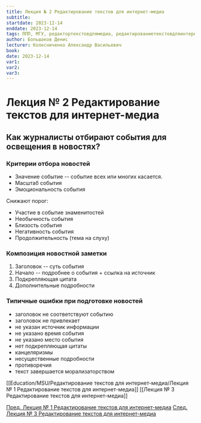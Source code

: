 ```yaml
---
title: Лекция № 2 Редактирование текстов для интернет-медиа
subtitle:
startdate: 2023-12-14
enddate: 2023-12-14
tags: ППП, МГУ, редактортекстовдлямедиа, редактированиетекстовдляинтернетмедиа
author: Большаков Денис
lecturer: Колесниченко Александр Васильевич
book:
date: 2023-12-14
var1:
var2:
var3:
---
```

# Лекция № 2 Редактирование текстов для интернет-медиа


## Как журналисты отбирают события для освещения в новостях?

### Критерии отбора новостей

* Значение событие -- событие всех или многих касается. 
* Масштаб события
* Эмоциональность события

Снижают порог:
* Участие в событие знаменитостей
* Необычность события
* Близость события
* Негативность события
* Продолжительность (тема на слуху)

### Композиция новостной заметки
1. Заголовок -- суть события
2. Начало -- подробнее о события + ссылка на источник
3. Подкрепляющая цитата
4. Дополнительные подробности

### Типичные ошибки при подготовке новостей
* заголовок не соответствуют событию
* заголовок не привлекает
* не указан источник информации
* не указано время события
* не указано место события
* нет подкрепляющая цитаты
* канцеляризмы
* несущественные подробности
* противоречия
* текст завершается морализаторством


[[Education/MSU/Редактирование текстов для интернет-медиа/Лекция № 1 Редактирование текстов для интернет-медиа]] [[Лекция № 3 Редактирование текстов для интернет-медиа]]

[Пред. Лекция № 1 Редактирование текстов для интернет-медиа](https://github.com/denisbolshakoff/MSU/blob/main/Редактирование%20текстов%20для%20интернет-медиа/Лекция%20№%201%20Редактирование%20текстов%20для%20интернет-медиа.md)  [След. Лекция № 3 Редактирование текстов для интернет-медиа](https://github.com/denisbolshakoff/MSU/blob/main/Редактирование%20текстов%20для%20интернет-медиа/Лекция%20№%203%20Редактирование%20текстов%20для%20интернет-медиа.md)
